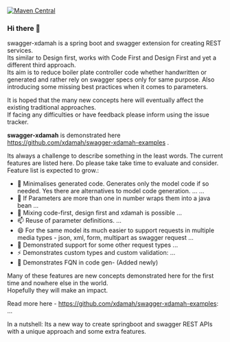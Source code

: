 [![Maven Central](https://maven-badges.herokuapp.com/maven-central/io.github.xdamah/swagger-xdamah/badge.svg)](https://maven-badges.herokuapp.com/maven-central/io.github.swagger-xdamah/swagger-xdamah)  


### Hi there 👋

swagger-xdamah is a spring boot and swagger extension for creating REST services.  
Its similar to Design first, works with Code First and Design First and yet a different third approach.  
Its aim is to reduce boiler plate controller code whether handwritten or generated and rather rely on swagger specs only for same purpose. Also introducing some missing best practices when it comes to parameters.  

It is hoped that the many new concepts here will eventually affect the existing traditional approaches.  
If facing any difficulties or have feedback please inform using the issue tracker.   


**swagger-xdamah** is demonstrated here https://github.com/xdamah/swagger-xdamah-examples .

Its always a challenge to describe something in the least words. The current features are listed here. Do please take take time to evaluate and consider. Feature list is expected to grow.:  

- 🔭 Minimalises generated code.  Generates only the model code if so needed. Yes there are alternatives to model code generation.  ... ...
- 🤔 If Parameters are more than one in number wraps them into a java bean ...
- 💬 Mixing code-first, design first and xdamah is possible ...
- 📫 Reuse of parameter definitions. ...
- 😄 For the same model its much easier to support requests in multiple media types - json, xml, form, multipart as swagger request ...
- 👯 Demonstrated support for some other request types ...  
- ⚡ Demonstrates custom types and custom validation: ...
- 🌱 Demonstrates FQN in code gen- (Added newly)

Many of these features are new concepts demonstrated here for the first time and nowhere else in the world.   
Hopefully they will make an impact.     

Read more here - https://github.com/xdamah/swagger-xdamah-examples: ...


In a nutshell: Its a  new way to create springboot and swagger REST APIs with a unique approach and some extra features.  





